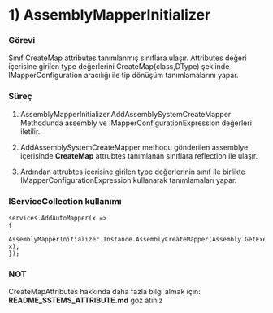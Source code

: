 ﻿# 1) AssemblyMapperInitializer

### Görevi
Sınıf CreateMap attributes tanımlanmış sınıflara ulaşır.
Attributes değeri içerisine girilen type değerlerini CreateMap(class,DType) şeklinde IMapperConfiguration aracılığı ile tip dönüşüm tanımlamalarını yapar.



### Süreç

1. AssemblyMapperInitializer.AddAssemblySystemCreateMapper Methodunda assembly ve IMapperConfigurationExpression değerleri iletilir.

3. AddAssemblySystemCreateMapper methodu gönderilen assemblye içerisinde **CreateMap** attrubtes tanımlanan sınıflara reflection ile ulaşır.

5. Ardından attrubtes içerisine girilen type değerlerinin sınıf ile birlikte IMapperConfigurationExpression kullanarak tanımlamaları yapar.




### IServiceCollection kullanımı

    services.AddAutoMapper(x =>
    {
        AssemblyMapperInitializer.Instance.AssemblyCreateMapper(Assembly.GetExecutingAssembly(), x);
    });

### NOT
CreateMapAttributes hakkında daha fazla bilgi almak için: **README_SSTEMS_ATTRIBUTE.md** göz atınız




















